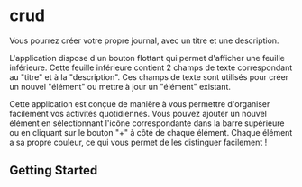 # crud
Vous pourrez créer votre propre journal, avec un titre et une description.

L'application dispose d'un bouton flottant qui permet d'afficher une feuille inférieure. Cette feuille inférieure contient 2 champs de texte correspondant au "titre" et à la "description". Ces champs de texte sont utilisés pour créer un nouvel "élément" ou mettre à jour un "élément" existant.

Cette application est conçue de manière à vous permettre d'organiser facilement vos activités quotidiennes. Vous pouvez ajouter un nouvel élément en sélectionnant l'icône correspondante dans la barre supérieure ou en cliquant sur le bouton "+" à côté de chaque élément. Chaque élément a sa propre couleur, ce qui vous permet de les distinguer facilement !

## Getting Started
